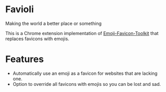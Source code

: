 Favioli
=======
Making the world a better place or something

This is a Chrome extension implementation of [Emoji-Favicon-Toolkit](https://github.com/eligrey/emoji-favicon-toolkit) that replaces favicons with emojis.

Features
=======
- Automatically use an emoji as a favicon for websites that are lacking one.
- Option to override all favicons with emojis so you can be lost and sad.
